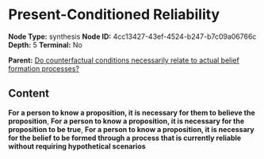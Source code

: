 # Present-Conditioned Reliability

**Node Type:** synthesis
**Node ID:** 4cc13427-43ef-4524-b247-b7c09a06766c
**Depth:** 5
**Terminal:** No

**Parent:** [Do counterfactual conditions necessarily relate to actual belief formation processes?](do-counterfactual-conditions-necessarily-relate-to-actual-belief-formation-processes-antithesis-969f8dc1-0ef6-4103-9f9f-305e02fbe6a4.md)

## Content

**For a person to know a proposition, it is necessary for them to believe the proposition**, **For a person to know a proposition, it is necessary for the proposition to be true**, **For a person to know a proposition, it is necessary for the belief to be formed through a process that is currently reliable without requiring hypothetical scenarios**
